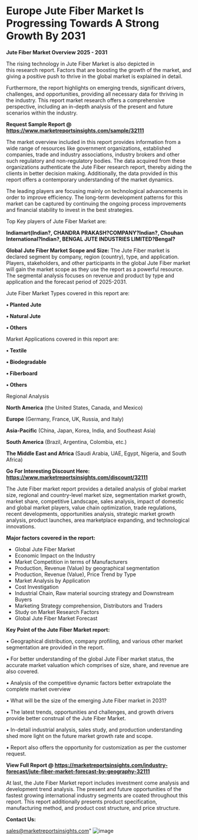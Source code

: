 # Europe Jute Fiber Market Is Progressing Towards A Strong Growth By 2031

<Strong> Jute Fiber Market Overview 2025 - 2031</strong>

The rising technology in Jute Fiber Market is also depicted in this research report. Factors that are boosting the growth of the market, and giving a positive push to thrive in the global market is explained in detail.

Furthermore, the report highlights on emerging trends, significant drivers, challenges, and opportunities, providing all necessary data for thriving in the industry. This report market research offers a comprehensive perspective, including an in-depth analysis of the present and future scenarios within the industry.

<strong>Request Sample Report @ <a href=https://www.marketreportsinsights.com/sample/32111>https://www.marketreportsinsights.com/sample/32111</a></strong>

The market overview included in this report provides information from a wide range of resources like government organizations, established companies, trade and industry associations, industry brokers and other such regulatory and non-regulatory bodies. The data acquired from these organizations authenticate the Jute Fiber research report, thereby aiding the clients in better decision making. Additionally, the data provided in this report offers a contemporary understanding of the market dynamics.

The leading players are focusing mainly on technological advancements in order to improve efficiency. The long-term development patterns for this market can be captured by continuing the ongoing process improvements and financial stability to invest in the best strategies.

Top Key players of Jute Fiber Market are:

<strong>Indiamart(Indian?, CHANDRA PRAKASH?COMPANY?Indian?, Chouhan International?Indian?, BENGAL JUTE INDUSTRIES LIMITED?Bengal?</strong>

<strong><b>Global Jute Fiber Market Scope and Size:</b></strong>
The Jute Fiber market is declared segment by company, region (country), type, and application. Players, stakeholders, and other participants in the global Jute Fiber market will gain the market scope as they use the report as a powerful resource. The segmental analysis focuses on revenue and product by type and application and the forecast period of 2025-2031.

Jute Fiber Market Types covered in this report are:

<strong>• Planted Jute

• Natural Jute

• Others</strong>

Market Applications covered in this report are:

<strong>• Textile

• Biodegradable

• Fiberboard

• Others</strong> 

Regional Analysis

<strong>North America</strong> (the United States, Canada, and Mexico)

<strong>Europe</strong> (Germany, France, UK, Russia, and Italy)

<strong>Asia-Pacific</strong> (China, Japan, Korea, India, and Southeast Asia)

<strong>South America</strong> (Brazil, Argentina, Colombia, etc.)

<strong>The Middle East and Africa</strong> (Saudi Arabia, UAE, Egypt, Nigeria, and South Africa)

<strong>Go For Interesting Discount Here: <a href=https://www.marketreportsinsights.com/discount/32111>https://www.marketreportsinsights.com/discount/32111</a></strong>

The Jute Fiber market report provides a detailed analysis of global market size, regional and country-level market size, segmentation market growth, market share, competitive Landscape, sales analysis, impact of domestic and global market players, value chain optimization, trade regulations, recent developments, opportunities analysis, strategic market growth analysis, product launches, area marketplace expanding, and technological innovations.

<strong><b>Major factors covered in the report:</b></strong>
<ul>
  <li>Global Jute Fiber Market </li>
  <li>Economic Impact on the Industry</li>
  <li>Market Competition in terms of Manufacturers</li>
  <li>Production, Revenue (Value) by geographical segmentation</li>
  <li>Production, Revenue (Value), Price Trend by Type</li>
  <li>Market Analysis by Application</li>
  <li>Cost Investigation</li>
  <li>Industrial Chain, Raw material sourcing strategy and Downstream Buyers</li>
  <li>Marketing Strategy comprehension, Distributors and Traders</li>
  <li>Study on Market Research Factors</li>
  <li>Global Jute Fiber Market Forecast</li>
</ul>

<strong><b>Key Point of the Jute Fiber Market report:</b></strong>

• Geographical distribution, company profiling, and various other market segmentation are provided in the report.

• For better understanding of the global Jute Fiber market status, the accurate market valuation which comprises of size, share, and revenue are also covered.

• Analysis of the competitive dynamic factors better extrapolate the complete market overview

• What will be the size of the emerging Jute Fiber market in 2031?

• The latest trends, opportunities and challenges, and growth drivers provide better construal of the Jute Fiber Market.

• In-detail industrial analysis, sales study, and production understanding shed more light on the future market growth rate and scope.

• Report also offers the opportunity for customization as per the customer request.

<strong><b>View Full Report @ <a href=https://marketreportsinsights.com/industry-forecast/jute-fiber-market-forecast-by-geography-32111>https://marketreportsinsights.com/industry-forecast/jute-fiber-market-forecast-by-geography-32111</a></b></strong>


At last, the Jute Fiber Market report includes investment come analysis and development trend analysis. The present and future opportunities of the fastest growing international industry segments are coated throughout this report. This report additionally presents product specification, manufacturing method, and product cost structure, and price structure.

<strong>Contact Us:</strong>

sales@marketreportsinsights.com"
![image](https://github.com/user-attachments/assets/ddcf54c1-80ce-4b3e-bacc-002b635d995e)
